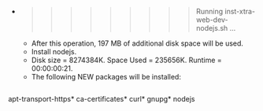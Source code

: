 * >>>>>>>>> Running inst-xtra-web-dev-nodejs.sh ...
  * After this operation, 197 MB of additional disk space will be used.
  * Install nodejs.
  * Disk size = 8274384K. Space Used = 235656K. Runtime = 00:00:00:21.
  * The following NEW packages will be installed:
  ```bash
apt-transport-https* ca-certificates* curl* gnupg* nodejs
  ```
